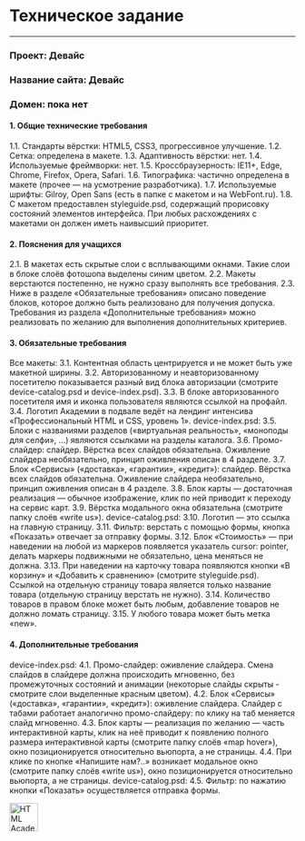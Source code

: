 # Техническое задание

---
### Проект: Девайс
### Название сайта: Девайс
### Домен: пока нет
#### 1. Общие технические требования
1.1. Стандарты вёрстки: HTML5, CSS3, прогрессивное улучшение.
1.2. Сетка: определена в макете.
1.3. Адаптивность вёрстки: нет.
1.4. Используемые фреймворки: нет.
1.5. Кроссбраузерность: IE11+, Edge, Chrome, Firefox, Opera, Safari.
1.6. Типографика: частично определена в макете (прочее — на усмотрение разработчика).
1.7. Используемые шрифты: Gilroy, Open Sans (есть в папке с макетом и на WebFont.ru).
1.8. С макетом предоставлен styleguide.psd, содержащий прорисовку состояний элементов интерфейса. При любых расхождениях с макетами он должен иметь наивысший приоритет.
#### 2. Пояснения для учащихся
2.1. В макетах есть скрытые слои с всплывающими окнами. Такие слои в блоке слоёв фотошопа выделены синим цветом.
2.2. Макеты верстаются постепенно, не нужно сразу выполнять все требования.
2.3. Ниже в разделе «Обязательные требования» описано поведение блоков, которое должно быть реализовано для получения допуска. Требования из раздела «Дополнительные требования» можно реализовать по желанию для выполнения дополнительных критериев.
#### 3. Обязательные требования
Все макеты:
3.1. Контентная область центрируется и не может быть уже макетной ширины.
3.2. Авторизованному и неавторизованному посетителю показывается разный вид блока авторизации (смотрите device-catalog.psd и device-index.psd).
3.3. В блоке авторизованного посетителя имя и иконка пользователя являются ссылкой на профайл.
3.4. Логотип Академии в подвале ведёт на лендинг интенсива «Профессиональный HTML и CSS, уровень 1».
device-index.psd:
3.5. Блоки с названиями разделов («виртуальная реальность», «моноподы для селфи», ...) являются ссылками на разделы каталога.
3.6. Промо-слайдер: слайдер. Вёрстка всех слайдов обязательна. Оживление слайдера необязательно, принцип оживления описан в 4 разделе.
3.7. Блок «Сервисы» («доставка», «гарантии», «кредит»): слайдер. Вёрстка всех слайдов обязательна. Оживление слайдера необязательно, принцип оживления описан в 4 разделе.
3.8. Блок карты — достаточная реализация — обычное изображение, клик по ней приводит к переходу на сервис карт.
3.9. Вёрстка модального окна обязательна (смотрите папку слоёв «write us»).
device-catalog.psd:
3.10. Логотип — это ссылка на главную страницу.
3.11. Фильтр: верстать с помощью формы, кнопка «Показать» отвечает за отправку формы.
3.12. Блок «Стоимость» — при наведении на любой из маркеров появляется указатель cursor: pointer, делать маркеры подвижными не обязательно, цена меняться не должна.
3.13. При наведении на карточку товара появляются кнопки «В корзину» и «Добавить к сравнению» (смотрите styleguide.psd). Ссылкой на отдельную страницу товара является только название товара (отдельную страницу верстать не нужно).
3.14. Количество товаров в правом блоке может быть любым, добавление товаров не должно ломать страницу.
3.15. У любого товара может быть метка «new».
#### 4. Дополнительные требования
device-index.psd:
4.1. Промо-слайдер: оживление слайдера. Смена слайдов в слайдере должна происходить мгновенно, без промежуточных состояний и анимации (некоторые слайды скрыты - смотрите слои выделенные красным цветом).
4.2. Блок «Сервисы» («доставка», «гарантии», «кредит»): оживление слайдера. Слайдер с табами работает аналогично промо-слайдеру: по клику на таб меняется слайд мгновенно.
4.3. Блок карты — реализация по желанию — часть интерактивной карты, клик на неё приводит к появлению полного размера интерактивной карты (смотрите папку слоёв «map hover»), окно позиционируется относительно вьюпорта, а не страницы.
4.4. При клике по кнопке «Напишите нам?..» возникает модальное окно (смотрите папку слоёв «write us»), окно позиционируется относительно вьюпорта, а не страницы.
device-catalog.psd:
4.5. Фильтр: по нажатию кнопки «Показать» осуществляется отправка формы.



<a href="https://htmlacademy.ru/intensive/htmlcss"><img align="left" width="50" height="50" alt="HTML Academy" src="https://up.htmlacademy.ru/static/img/intensive/htmlcss/logo-for-github-2.png"></a>


